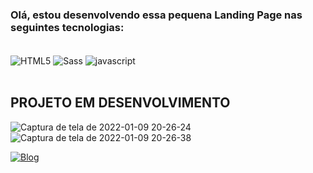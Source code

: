 <h3>Olá, estou desenvolvendo essa pequena <span color="#F10E29">Landing Page</span> nas seguintes tecnologias:</h3> <br>



<div class="tecnologias">
    <img align="center" alt="HTML5" src="https://img.shields.io/badge/HTML5-E34F26?style=for-the-badge&logo=html5&logoColor=white">
    <img align="center" alt="Sass" src="https://img.shields.io/badge/Sass-CC6699?style=for-the-badge&logo=sass&logoColor=white">
    <img align="center" alt="javascript" src="https://img.shields.io/badge/JavaScript-F7DF1E?style=for-the-badge&logo=javascript&logoColor=black">
</div><br>

<h2 color="#FFD91E"> PROJETO EM DESENVOLVIMENTO </h2>

![Captura de tela de 2022-01-09 20-26-24](https://user-images.githubusercontent.com/96999326/148705584-f1353f05-e3f8-4c80-8c16-55272b98787a.png)
![Captura de tela de 2022-01-09 20-26-38](https://user-images.githubusercontent.com/96999326/148705604-d65091da-46e4-4d0a-a1f1-9ba5ca16ba31.png)


[![Blog](https://img.shields.io/badge/LinkedIn-0077B5?style=for-the-badge&logo=linkedin&logoColor=white)](https://www.linkedin.com/in/raique-ramos-328556210/)
